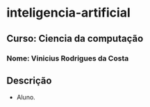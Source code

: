 # inteligencia-artificial

##  Curso: Ciencia da computação

### Nome: Vinicius Rodrigues da Costa

## Descrição

- Aluno.
